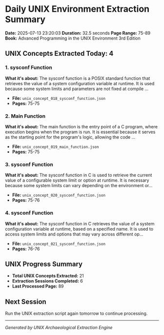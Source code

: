 # Daily UNIX Environment Extraction Summary
**Date:** 2025-07-13 23:20:03
**Duration:** 32.5 seconds
**Page Range:** 75-89
**Book:** Advanced Programming in the UNIX Environment 3rd Edition

## UNIX Concepts Extracted Today: 4

### 1. sysconf Function
**What it's about:** The sysconf function is a POSIX standard function that retrieves the value of a system configuration variable at runtime. It is used because some system limits and parameters are not fixed at compile ...

- **File:** `unix_concept_018_sysconf_function.json`
- **Pages:** 75-75

### 2. Main Function
**What it's about:** The main function is the entry point of a C program, where execution begins when the program is run. It is essential because it serves as the starting point for the program's logic, allowing the code ...

- **File:** `unix_concept_019_main_function.json`
- **Pages:** 75-75

### 3. sysconf Function
**What it's about:** The sysconf function in C is used to retrieve the current value of a configurable system limit or option at runtime. It is necessary because some system limits can vary depending on the environment or...

- **File:** `unix_concept_020_sysconf_function.json`
- **Pages:** 75-76

### 4. sysconf Function
**What it's about:** The sysconf function in C retrieves the value of a system configuration variable at runtime, based on a specified name. It is used to access system limits and options that may vary across different op...

- **File:** `unix_concept_021_sysconf_function.json`
- **Pages:** 76-76

## UNIX Progress Summary
- **Total UNIX Concepts Extracted:** 21
- **Extraction Sessions Completed:** 6
- **Last Processed Page:** 89

## Next Session
Run the UNIX extraction script again tomorrow to continue processing.

---
*Generated by UNIX Archaeological Extraction Engine*
